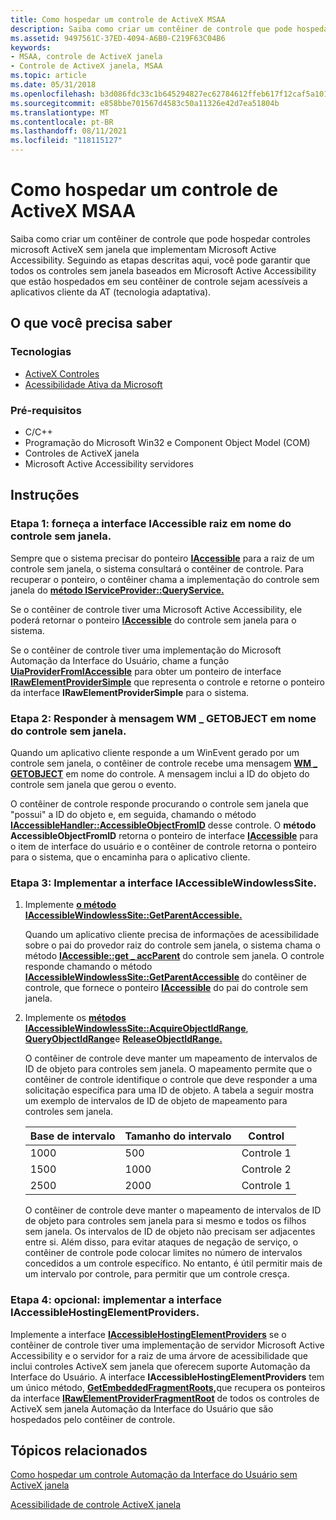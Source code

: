 ```yaml
---
title: Como hospedar um controle de ActiveX MSAA
description: Saiba como criar um contêiner de controle que pode hospedar controles microsoft ActiveX sem janela que implementam Microsoft Active Accessibility.
ms.assetid: 9497561C-37ED-4094-A6B0-C219F63C04B6
keywords:
- MSAA, controle de ActiveX janela
- Controle de ActiveX janela, MSAA
ms.topic: article
ms.date: 05/31/2018
ms.openlocfilehash: b3d086fdc33c1b645294827ec62784612ffeb617f12caf5a101ea8472da3e765
ms.sourcegitcommit: e858bbe701567d4583c50a11326e42d7ea51804b
ms.translationtype: MT
ms.contentlocale: pt-BR
ms.lasthandoff: 08/11/2021
ms.locfileid: "118115127"
---
```

# <a name="how-to-host-an-msaa-windowless-activex-control"></a>Como hospedar um controle de ActiveX MSAA

Saiba como criar um contêiner de controle que pode hospedar controles microsoft ActiveX sem janela que implementam Microsoft Active Accessibility. Seguindo as etapas descritas aqui, você pode garantir que todos os controles sem janela baseados em Microsoft Active Accessibility que estão hospedados em seu contêiner de controle sejam acessíveis a aplicativos cliente da AT (tecnologia adaptativa).

## <a name="what-you-need-to-know"></a>O que você precisa saber

### <a name="technologies"></a>Tecnologias

-   [ActiveX Controles](/windows/desktop/com/activex-controls)
-   [Acessibilidade Ativa da Microsoft](microsoft-active-accessibility.md)

### <a name="prerequisites"></a>Pré-requisitos

-   C/C++
-   Programação do Microsoft Win32 e Component Object Model (COM)
-   Controles de ActiveX janela
-   Microsoft Active Accessibility servidores

## <a name="instructions"></a>Instruções

### <a name="step-1-provide-the-root-iaccessible-interface-on-behalf-of-the-windowless-control"></a>Etapa 1: forneça a interface IAccessible raiz em nome do controle sem janela.

Sempre que o sistema precisar do ponteiro [**IAccessible**](/windows/desktop/api/oleacc/nn-oleacc-iaccessible) para a raiz de um controle sem janela, o sistema consultará o contêiner de controle. Para recuperar o ponteiro, o contêiner chama a implementação do controle sem janela do [**método IServiceProvider::QueryService.**](/previous-versions/windows/internet-explorer/ie-developer/platform-apis/cc678966(v=vs.85))

Se o contêiner de controle tiver uma Microsoft Active Accessibility, ele poderá retornar o ponteiro [**IAccessible**](/windows/desktop/api/oleacc/nn-oleacc-iaccessible) do controle sem janela para o sistema.

Se o contêiner de controle tiver uma implementação do Microsoft Automação da Interface do Usuário, chame a função [**UiaProviderFromIAccessible**](/windows/desktop/api/UIAutomationCoreApi/nf-uiautomationcoreapi-uiaproviderfromiaccessible) para obter um ponteiro de interface [**IRawElementProviderSimple**](/windows/desktop/api/UIAutomationCore/nn-uiautomationcore-irawelementprovidersimple) que representa o controle e retorne o ponteiro da interface **IRawElementProviderSimple** para o sistema.

### <a name="step-2-respond-to-the-wm_getobject-message-on-behalf-of-the-windowless-control"></a>Etapa 2: Responder à mensagem WM \_ GETOBJECT em nome do controle sem janela.

Quando um aplicativo cliente responde a um WinEvent gerado por um controle sem janela, o contêiner de controle recebe uma mensagem [**WM \_ GETOBJECT**](wm-getobject.md) em nome do controle. A mensagem inclui a ID do objeto do controle sem janela que gerou o evento.

O contêiner de controle responde procurando o controle sem janela que "possui" a ID do objeto e, em seguida, chamando o método [**IAccessibleHandler::AccessibleObjectFromID**](/windows/desktop/api/Oleacc/nf-oleacc-iaccessiblehandler-accessibleobjectfromid) desse controle. O **método AccessibleObjectFromID** retorna o ponteiro de interface [**IAccessible**](/windows/desktop/api/oleacc/nn-oleacc-iaccessible) para o item de interface do usuário e o contêiner de controle retorna o ponteiro para o sistema, que o encaminha para o aplicativo cliente.

### <a name="step-3-implement-the-iaccessiblewindowlesssite-interface"></a>Etapa 3: Implementar a interface IAccessibleWindowlessSite.

1.  Implemente [**o método IAccessibleWindowlessSite::GetParentAccessible.**](/windows/desktop/api/oleacc/nf-oleacc-iaccessiblewindowlesssite-getparentaccessible)

    Quando um aplicativo cliente precisa de informações de acessibilidade sobre o pai do provedor raiz do controle sem janela, o sistema chama o método [**IAccessible::get \_ accParent**](/windows/desktop/api/Oleacc/nf-oleacc-iaccessible-get_accparent) do controle sem janela. O controle responde chamando o método [**IAccessibleWindowlessSite::GetParentAccessible**](/windows/desktop/api/oleacc/nf-oleacc-iaccessiblewindowlesssite-getparentaccessible) do contêiner de controle, que fornece o ponteiro [**IAccessible**](/windows/desktop/api/oleacc/nn-oleacc-iaccessible) do pai do controle sem janela.

2.  Implemente os [**métodos IAccessibleWindowlessSite::AcquireObjectIdRange**](/windows/desktop/api/oleacc/nf-oleacc-iaccessiblewindowlesssite-acquireobjectidrange), [**QueryObjectIdRange**](/windows/desktop/api/oleacc/nf-oleacc-iaccessiblewindowlesssite-queryobjectidranges)e [**ReleaseObjectIdRange.**](/windows/desktop/api/oleacc/nf-oleacc-iaccessiblewindowlesssite-releaseobjectidrange)

    O contêiner de controle deve manter um mapeamento de intervalos de ID de objeto para controles sem janela. O mapeamento permite que o contêiner de controle identifique o controle que deve responder a uma solicitação específica para uma ID de objeto. A tabela a seguir mostra um exemplo de intervalos de ID de objeto de mapeamento para controles sem janela.

    

    | Base de intervalo | Tamanho do intervalo | Control   |
    |------------|------------|-----------|
    | 1000       | 500        | Controle 1 |
    | 1500       | 1000       | Controle 2 |
    | 2500       | 2000       | Controle 1 |

    

     

    O contêiner de controle deve manter o mapeamento de intervalos de ID de objeto para controles sem janela para si mesmo e todos os filhos sem janela. Os intervalos de ID de objeto não precisam ser adjacentes entre si. Além disso, para evitar ataques de negação de serviço, o contêiner de controle pode colocar limites no número de intervalos concedidos a um controle específico. No entanto, é útil permitir mais de um intervalo por controle, para permitir que um controle cresça.

### <a name="step-4-optional-implement-the-iaccessiblehostingelementproviders-interface"></a>Etapa 4: opcional: implementar a interface IAccessibleHostingElementProviders.

Implemente a interface [**IAccessibleHostingElementProviders**](/windows/desktop/api/UIAutomationCore/nn-uiautomationcore-iaccessiblehostingelementproviders) se o contêiner de controle tiver uma implementação de servidor Microsoft Active Accessibility e o servidor for a raiz de uma árvore de acessibilidade que inclui controles ActiveX sem janela que oferecem suporte Automação da Interface do Usuário. A interface **IAccessibleHostingElementProviders** tem um único método, [**GetEmbeddedFragmentRoots,**](/windows/desktop/api/UIAutomationCore/nf-uiautomationcore-irawelementproviderfragment-getembeddedfragmentroots)que recupera os ponteiros da interface [**IRawElementProviderFragmentRoot**](/windows/desktop/api/UIAutomationCore/nn-uiautomationcore-irawelementproviderfragmentroot) de todos os controles de ActiveX sem janela Automação da Interface do Usuário que são hospedados pelo contêiner de controle.

## <a name="related-topics"></a>Tópicos relacionados

<dl> <dt>

[Como hospedar um controle Automação da Interface do Usuário sem ActiveX janela](host-a-ui-automation-windowless-activex-control.md)
</dt> <dt>

[Acessibilidade de controle ActiveX janela](windowless-activex-control-accessibility.md)
</dt> </dl>

 

 